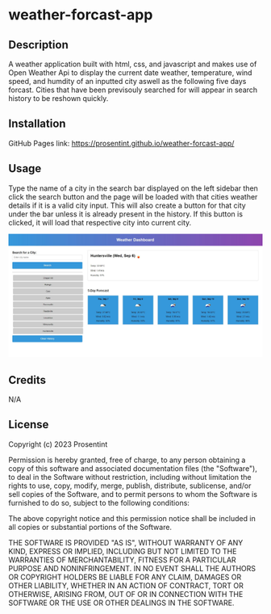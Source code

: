 # weather-forcast-app

## Description

A weather application built with html, css, and javascript and makes use of Open 
Weather Api to display the current date weather, temperature, wind speed, and 
humdity of an inputted city aswell as the following five days forcast. Cities that
have been previsouly searched for will appear in search history to be reshown 
quickly.


## Installation

GitHub Pages link: https://prosentint.github.io/weather-forcast-app/

## Usage

Type the name of a city in the search bar displayed on the left sidebar then click
the search button and the page will be loaded with that cities weather details if it
is a valid city input. This will also create a button for that city under the bar 
unless it is already present in the history. If this button is clicked, it will load
that respective city into current city.


![Screenshot of Page](./assets/images/screenshot1.JPG)

## Credits

N/A

## License

Copyright (c) 2023 Prosentint

Permission is hereby granted, free of charge, to any person obtaining a copy
of this software and associated documentation files (the "Software"), to deal
in the Software without restriction, including without limitation the rights
to use, copy, modify, merge, publish, distribute, sublicense, and/or sell
copies of the Software, and to permit persons to whom the Software is
furnished to do so, subject to the following conditions:

The above copyright notice and this permission notice shall be included in all
copies or substantial portions of the Software.

THE SOFTWARE IS PROVIDED "AS IS", WITHOUT WARRANTY OF ANY KIND, EXPRESS OR
IMPLIED, INCLUDING BUT NOT LIMITED TO THE WARRANTIES OF MERCHANTABILITY,
FITNESS FOR A PARTICULAR PURPOSE AND NONINFRINGEMENT. IN NO EVENT SHALL THE
AUTHORS OR COPYRIGHT HOLDERS BE LIABLE FOR ANY CLAIM, DAMAGES OR OTHER
LIABILITY, WHETHER IN AN ACTION OF CONTRACT, TORT OR OTHERWISE, ARISING FROM,
OUT OF OR IN CONNECTION WITH THE SOFTWARE OR THE USE OR OTHER DEALINGS IN THE
SOFTWARE.